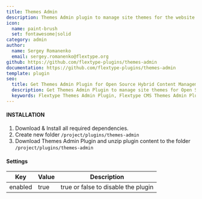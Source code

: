 ```yaml
---
title: Themes Admin
description: Themes Admin plugin to manage site themes for the website frontend.
icon:
  name: paint-brush
  set: fontawesome|solid
category: admin
author:
  name: Sergey Romanenko
  email: sergey.romanenko@flextype.org
github: https://github.com/flextype-plugins/themes-admin
documentation: https://github.com/flextype-plugins/themes-admin
template: plugin
seo:
  title: Get Themes Admin Plugin for Open Source Hybrid Content Management System
  description: Get Themes Admin Plugin to manage site themes for Open Source Hybrid Content Management System
  keywords: Flextype Themes Admin Plugin, Flextype CMS Themes Admin Plugin, Headless CMS Themes Admin Plugin, Download Flat File CMS Themes Admin Plugin, Download Flat File Content Management System Themes Admin Plugin, Download PHP CMS Themes Admin Plugin, Themes Admin Plugin, Plugin, Content, Management, System, PHP, CMS
---
```


#### INSTALLATION

1. Download & Install all required dependencies.
2. Create new folder `/project/plugins/themes-admin`
3. Download Themes Admin Plugin and unzip plugin content to the folder `/project/plugins/themes-admin`

#### Settings

| Key     | Value | Description                         |
| ------- | ----- | ----------------------------------- |
| enabled | true  | true or false to disable the plugin |
